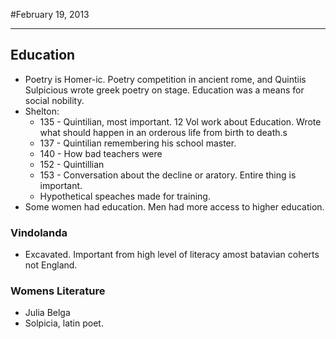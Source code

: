 #February 19, 2013
***
## Education
-	Poetry is Homer-ic. Poetry competition in ancient rome, and Quintiis Sulpicious wrote greek poetry on stage. Education was a means for social nobility.
-	Shelton:
	-	135 - Quintilian, most important. 12 Vol work about Education. Wrote what should happen in an orderous life from birth to death.s
	-	137 - Quintilian remembering his school master.
	-	140 - How bad teachers were
	-	152 - Quintillian
	-	153 - Conversation about the decline or aratory. Entire thing is important.
	-	Hypothetical speaches made for training.
-	Some women had education. Men had more access to higher education.
	
### Vindolanda
-	Excavated. Important from high level of literacy amost batavian coherts not England.

### Womens Literature
-	Julia Belga
-	Solpicia, latin poet.